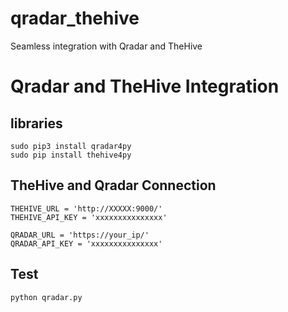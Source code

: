 # qradar_thehive
Seamless integration with Qradar and TheHive

Qradar and TheHive Integration
=======


## libraries 

```
sudo pip3 install qradar4py
sudo pip install thehive4py

```

## TheHive and Qradar Connection 

```
THEHIVE_URL = 'http://XXXXX:9000/'
THEHIVE_API_KEY = 'xxxxxxxxxxxxxxx'

QRADAR_URL = 'https://your_ip/'
QRADAR_API_KEY = 'xxxxxxxxxxxxxxx'

```

## Test
```
python qradar.py
```
